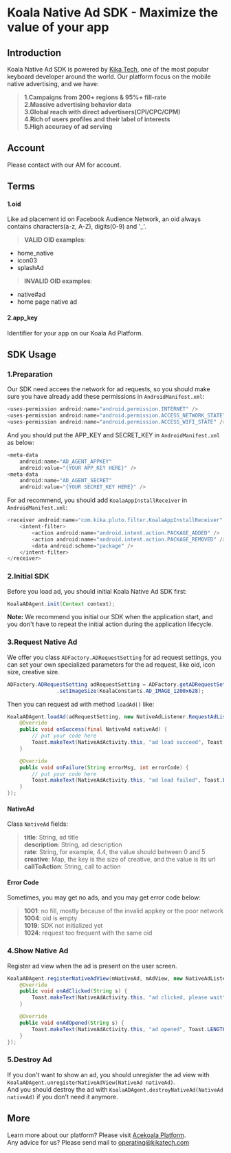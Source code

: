 # Koala Native Ad SDK - Maximize the value of your app

## Introduction
Koala Native Ad SDK is powered by [Kika Tech](http://kikatech.com/), one of the most popular keyboard developer around the world.
Our platform focus on the mobile native advertising, and we have:
> **1.Campaigns from 200+ regions & 95%+ fill-rate**<br/>
> **2.Massive advertising behavior data**<br/>
> **3.Global reach with direct advertisers(CPI/CPC/CPM)**<br/>
> **4.Rich of users profiles and their label of interests**<br/>
> **5.High accuracy of ad serving**<br/>

## Account
Please contact with our AM for account.

## Terms
#### 1.oid
Like ad placement id on Facebook Audience Network, an oid always contains characters(a-z, A-Z), digits(0-9) and '_'.
> **VALID OID examples**:
- home_native
- icon03
- splashAd

> **INVALID OID examples**:
- native#ad
- home page native ad

#### 2.app_key
Identifier for your app on our Koala Ad Platform.
## SDK Usage
### 1.Preparation
Our SDK need accees the network for ad requests, so you should make sure you have already add these permissions in `AndroidManifest.xml`:

```java
<uses-permission android:name="android.permission.INTERNET" />
<uses-permission android:name="android.permission.ACCESS_NETWORK_STATE" />
<uses-permission android:name="android.permission.ACCESS_WIFI_STATE" />
```

And you should put the APP_KEY and SECRET_KEY in `AndroidManifest.xml` as below:

```java
<meta-data
    android:name="AD_AGENT_APPKEY"
    android:value="{YOUR APP_KEY HERE}" />
<meta-data
    android:name="AD_AGENT_SECRET"
    android:value="{YOUR SECRET_KEY HERE}" />
```

For ad recommend, you should add `KoalaAppInstallReceiver` in `AndroidManifest.xml`:

```java
<receiver android:name="com.kika.pluto.filter.KoalaAppInstallReceiver" >
    <intent-filter>
        <action android:name="android.intent.action.PACKAGE_ADDED" />
        <action android:name="android.intent.action.PACKAGE_REMOVED" />
        <data android:scheme="package" />
    </intent-filter>
</receiver>
```

### 2.Initial SDK
Before you load ad, you should initial Koala Native Ad SDK first:


```java
KoalaADAgent.init(Context context);
```

**Note:** We recommend you initial our SDK when the application start, and you don't have to repeat the initial action during the application lifecycle.

### 3.Request Native Ad
We offer you class `ADFactory.ADRequestSetting` for ad request settings, you can set your own specialized parameters for the
ad request, like oid, icon size, creative size.

```java
ADFactory.ADRequestSetting adRequestSetting = ADFactory.getADRequestSetting({YOUR AD OID})
                .setImageSize(KoalaConstants.AD_IMAGE_1200x628);
```

Then you can request ad with method `loadAd()` like:

```java
KoalaADAgent.loadAd(adRequestSetting, new NativeAdListener.RequestAdListener() {
    @Override
    public void onSuccess(final NativeAd nativeAd) {
        // put your code here
        Toast.makeText(NativeAdActivity.this, "ad load succeed", Toast.LENGTH_SHORT).show();
    }

    @Override
    public void onFailure(String errorMsg, int errorCode) {
        // put your code here
        Toast.makeText(NativeAdActivity.this, "ad load failed", Toast.LENGTH_SHORT).show();
    }
});
```

#### NativeAd
Class `NativeAd` fields:
> **title**: String, ad title<br/>
> **description**: String, ad description<br/>
> **rate**: String, for example, 4.4, the value should between 0 and 5<br/>
> **creative**: Map, the key is the size of creative, and the value is its url<br/>
> **callToAction**: String, call to action<br/>

#### Error Code
Sometimes, you may get no ads, and you may get error code below:
> **1001**: no fill, mostly because of the invalid appkey or the poor network<br/>
> **1004**: oid is empty<br/>
> **1019**: SDK not initialized yet<br/>
> **1024**: request too frequent with the same oid<br/>

### 4.Show Native Ad
Register ad view when the ad is present on the user screen.

```java
KoalaADAgent.registerNativeAdView(mNativeAd, mAdView, new NativeAdListener.NativeAdClickedListener() {
    @Override
    public void onAdClicked(String s) {
        Toast.makeText(NativeAdActivity.this, "ad clicked, please wait", Toast.LENGTH_SHORT).show();
    }

    @Override
    public void onAdOpened(String s) {
        Toast.makeText(NativeAdActivity.this, "ad opened", Toast.LENGTH_SHORT).show();
    }
});
```

### 5.Destroy Ad
If you don't want to show an ad, you should unregister the ad view with `KoalaADAgent.unregisterNativeAdView(NativeAd nativeAd)`.<br/>
And you should destroy the ad with `KoalaADAgent.destroyNativeAd(NativeAd nativeAd)` if you don't need it anymore.

## More
Learn more about our platform?  Please visit [Acekoala Platform](http://www.acekoala.com/).<br/>
Any advice for us?  Please send mail to [operating@kikatech.com](operating@kikatech.com)

